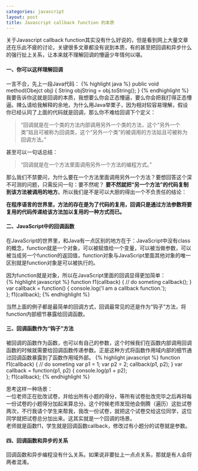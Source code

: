```yaml
---
categories: javascript
layout: post
title: Javascript callback function 的本质
---
```


关于Javascript callback function其实没有什么好说的，但是看到网上大量文章还在乐此不疲的讨论，关键很多文章都没有说到本质，有的甚至把回调和异步什么的强行扯上关系，让本来就不理解回调的懵逼少年情何以堪。

#### 一、你可以这样理解回调

一言不合，先上一段Java代码：
{% highlight java %}
public void method(Obejct obj) {
    String objString = obj.toString();
}
{% endhighlight %}
我要告诉你这就是回调的本质，我想要么你会正态懵逼，要么你会把我打得正态懵逼。辣么请给我解释的余地，为什么用Java举栗子，因为相对较容易理解，假设你已经认同了上面的代码就是回调，那么你不难给回调下个定义：   

>  “回调就是在一个类的方法内部调用另外一个类的方法，这个“另外一个类”姑且可被称为回调类，这个“另外一个类”的被调用的方法姑且可被称为回调方法。”

甚至可以一句话总结：

> “回调就是在一个方法里面调用另外一个方法的编程方式。”

那么我们不禁要问，为什么要在一个方法里面调用另外一个方法？要想回答这个深不可测的问题，只需反问一句：要不然呢？
**要不然就把“另一个方法”的代码复制到该方法被调用的地方**。所以我们是不是可以大胆的得出一个不负责任的结论：    

**在程序语言的世界里，方法的存在是为了代码的复用，回调只是通过方法参数将要复用的代码传递给该方法加以复用的一种方式而已。**    

#### 二、JavaScript中的回调函数

在JavaScript的世界里，和Java有一点区别的地方在于：JavaScript中没有class的概念，function就是一个对象，可以被赋值给一个变量，可以被当做参数，可以被当成另一个function的返回值，function对象与JavaScript里面其他对象的唯一区别就是function对象是可以被执行的。   

因为function就是对象，所以在JavaScript里面的回调显得更加简单：    
{% highlight javascript %}
function f1(callback) {
    // do someting
    callback();
}
var callback = function() {
    console.log('I am a callback function.');	
};
f1(callback);
{% endhighlight %}

当然上面的例子都是最简单的回调方式，回调最常见的还是作为“钩子”方法，将function内部细节暴露给回调函数。

#### 三、回调函数作为“钩子”方法

被回调的函数作为函数，也可以有自己的参数，这个时候我们在函数内部调用回调函数的时候就需要给回调函数传递参数。正是这种方式将函数作用域内部的细节通过回调函数暴露到了函数作用域外部。
{% highlight javascript %}
function f1(callback) {
    // do someting
    var p1 = 1;
    var p2 = 2;
    callback(p1, p2);
}
var callback = function(p1, p2) {
    console.log(p1 + p2);	
};
f1(callback);
{% endhighlight %}

思考这样一种场景：    
一位老师正在批改试卷，并给出所有小题的得分，等所有试卷批改完毕之后再将每一份试卷的小题得分加起来算总分。这个时候老师发现他会倒腾（遍历）这批试卷两次，不行我请个学生来帮我，我改一份试卷，就把这个试卷交给这位同学，这位同学就把试卷总分加出来。这其实就是一个回调的场景。    
老师就是函数f1，学生就是回调函数callback，修改过有小题分的试卷就是参数。

#### 四、回调函数和异步的关系
回调函数和异步编程没有什么关系。如果说非要扯上一点点关系，那就是有人会将两者混淆。







